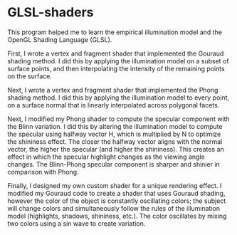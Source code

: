 # GLSL-shaders

This program helped me to learn the empirical illumination model and the OpenGL Shading Language (GLSL).

First, I wrote a vertex and fragment shader that implemented the Gouraud shading method. I did this by applying the illumination model on a subset of surface points, and then interpolating the intensity of the remaining points on the surface.

Next, I wrote a vertex and fragment shader that implemented the Phong shading method. I did this by applying the illumination model to every point, on a surface normal that is linearly interpolated across polygonal facets.

Next, I modified my Phong shader to compute the specular component with the Blinn variation. I did this by altering the illumination model to compute the specular using halfway vector H, which is multiplied by N to optimize the shininess effect. The closer the halfway vector aligns with the normal vector, the higher the specular (and higher the shininess). This creates an effect in which the specular highlight changes as the viewing angle changes. The Blinn-Phong specular component is sharper and shinier in comparison with Phong.

Finally, I designed my own custom shader for a unique rendering effect. I modified my Gouraud code to create a shader that uses Gouraud shading, however the color of the object is constantly oscillating colors; the subject will change colors and simultaneously follow the rules of the illumination model (highlights, shadows, shininess, etc.). The color oscillates by mixing two colors using a sin wave to create variation.
